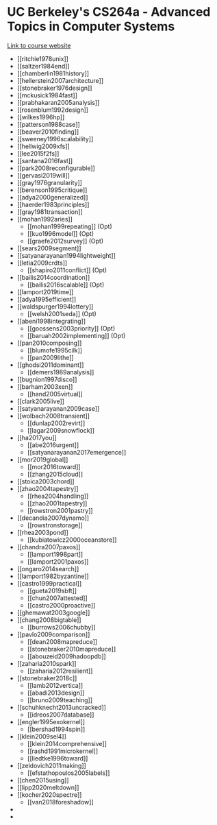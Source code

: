 
# UC Berkeley's CS264a - Advanced Topics in Computer Systems

[Link to course website](https://people.eecs.berkeley.edu/~kubitron/courses/cs262a-F23/index.html)

- [[ritchie1978unix]]
- [[saltzer1984end]]
- [[chamberlin1981history]]
- [[hellerstein2007architecture]]
- [[stonebraker1976design]]
- [[mckusick1984fast]]
- [[prabhakaran2005analysis]]
- [[rosenblum1992design]]
- [[wilkes1996hp]]
- [[patterson1988case]]
- [[beaver2010finding]]
- [[sweeney1996scalability]]
- [[hellwig2009xfs]]
- [[lee2015f2fs]]
- [[santana2016fast]]
- [[park2008reconfigurable]]
- [[gervasi2019will]]
- [[gray1976granularity]]
- [[berenson1995critique]]
- [[adya2000generalized]]
- [[haerder1983principles]]
- [[gray1981transaction]]
- [[mohan1992aries]]
	- [[mohan1999repeating]] (Opt)
	- [[kuo1996model]] (Opt)
	- [[graefe2012survey]] (Opt)
- [[sears2009segment]]
- [[satyanarayanan1994lightweight]]
- [[letia2009crdts]]
	- [[shapiro2011conflict]] (Opt)
- [[bailis2014coordination]]
	- [[bailis2016scalable]] (Opt)
- [[lamport2019time]]
- [[adya1995efficient]]
- [[waldspurger1994lottery]]
	- [[welsh2001seda]] (Opt)
- [[abeni1998integrating]]
	- [[goossens2003priority]] (Opt)
	- [[baruah2002implementing]] (Opt)
- [[pan2010composing]]
	- [[blumofe1995cilk]]
	- [[pan2009lithe]]
- [[ghodsi2011dominant]]
	- [[demers1989analysis]]
- [[bugnion1997disco]]
- [[barham2003xen]]
	- [[hand2005virtual]]
- [[clark2005live]]
- [[satyanarayanan2009case]]
- [[wolbach2008transient]]
	- [[dunlap2002revirt]]
	- [[lagar2009snowflock]]
- [[ha2017you]]
	- [[abe2016urgent]]
	- [[satyanarayanan2017emergence]]
- [[mor2019global]]
	- [[mor2016toward]]
	- [[zhang2015cloud]]
- [[stoica2003chord]]
- [[zhao2004tapestry]]
	- [[rhea2004handling]]
	- [[zhao2001tapestry]]
	- [[rowstron2001pastry]]
- [[decandia2007dynamo]]
	- [[rowstronstorage]]
- [[rhea2003pond]]
	- [[kubiatowicz2000oceanstore]]
- [[chandra2007paxos]]
	- [[lamport1998part]]
	- [[lamport2001paxos]]
- [[ongaro2014search]]
- [[lamport1982byzantine]]
- [[castro1999practical]]
	- [[gueta2019sbft]]
	- [[chun2007attested]]
	- [[castro2000proactive]]
- [[ghemawat2003google]]
- [[chang2008bigtable]]
	- [[burrows2006chubby]]
- [[pavlo2009comparison]]
	- [[dean2008mapreduce]]
	- [[stonebraker2010mapreduce]]
	- [[abouzeid2009hadoopdb]]
- [[zaharia2010spark]]
	- [[zaharia2012resilient]]
- [[stonebraker2018c]]
	- [[lamb2012vertica]]
	- [[abadi2013design]]
	- [[bruno2009teaching]]
- [[schuhknecht2013uncracked]]
	- [[idreos2007database]]
- [[engler1995exokernel]]
	- [[bershad1994spin]]
- [[klein2009sel4]]
	- [[klein2014comprehensive]]
	- [[rashd1991microkernel]]
	- [[liedtke1996toward]]
- [[zeldovich2011making]]
	- [[efstathopoulos2005labels]]
- [[chen2015using]]
- [[lipp2020meltdown]]
- [[kocher2020spectre]]
	- [[van2018foreshadow]]
- 
- 